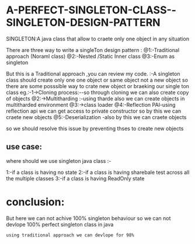 # A-PERFECT-SINGLETON-CLASS--SINGLETON-DESIGN-PATTERN

SINGLETON:A java class that allow to craete only one object in any situation

There are three way to write a singleTon design pattern :
@1:-Traditional approach (Noraml class)
@2:-Nested /Static Inner class
@3:-Enum as singleton



But this is a Traditional approach ,you can review my code.
:-A singleton class should create only one  one object or same object not a new object 
so there are some posssible way to crate new object or braeking our single ton class
eg.:-1->Cloning process:--so through cloning we can also create copy of objects 
@2:->Multitharding :-using tharde also we can create objects in multitharded environment 
@3:->class loader
@4:-Reflection PAI-using reflection api we can get access to private constructor so by this we can craete new objects
@5:-Deserialization -also by this we can craete objects 

so we should resolve this issue by preventing thses to create new objects 


use case:
----------
where should we use singleton java class :-

1:-if a class is having no state 
2:-if a class is having sharebale test across all the multiple classes
3:-if a class is having ReadOnly state


conclusion:
===================
But here we can not achive 100% singleton behaviour so we can not devlope 100% perfect singleton class in java  

    using traditional approach we can devlope for 98% 
